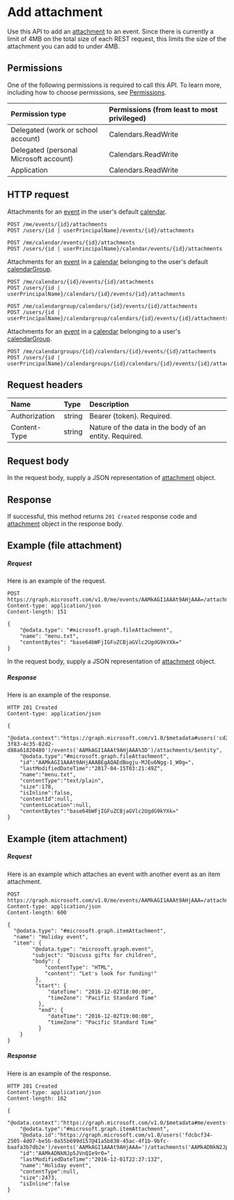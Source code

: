 # Add attachment

Use this API to add an [attachment](../resources/attachment.md) to an event. Since there
is currently a limit of 4MB on the total size of each REST request, this limits the size of the attachment
you can add to under 4MB.
## Permissions
One of the following permissions is required to call this API. To learn more, including how to choose permissions, see [Permissions](/graph/permissions-reference).

|Permission type      | Permissions (from least to most privileged)              |
|:--------------------|:---------------------------------------------------------|
|Delegated (work or school account) | Calendars.ReadWrite    |
|Delegated (personal Microsoft account) | Calendars.ReadWrite    |
|Application | Calendars.ReadWrite |

## HTTP request
Attachments for an [event](../resources/event.md) in the user's default [calendar](../resources/calendar.md).

<!--
Attachments for an [event](../resources/event.md) in the user's or group's default [calendar](../resources/calendar.md).
-->
<!-- { "blockType": "ignored" } -->
```http
POST /me/events/{id}/attachments
POST /users/{id | userPrincipalName}/events/{id}/attachments

POST /me/calendar/events/{id}/attachments
POST /users/{id | userPrincipalName}/calendar/events/{id}/attachments
```

<!--
POST /groups/{id}/events/{id}/attachments
POST /groups/{id}/calendar/events/{id}/attachments
-->

Attachments for an [event](../resources/event.md) in a [calendar](../resources/calendar.md) belonging to the user's default [calendarGroup](../resources/calendargroup.md).
<!-- { "blockType": "ignored" } -->
```http
POST /me/calendars/{id}/events/{id}/attachments
POST /users/{id | userPrincipalName}/calendars/{id}/events/{id}/attachments

POST /me/calendargroup/calendars/{id}/events/{id}/attachments
POST /users/{id | userPrincipalName}/calendargroup/calendars/{id}/events/{id}/attachments
```
Attachments for an [event](../resources/event.md) in a [calendar](../resources/calendar.md) belonging to a user's [calendarGroup](../resources/calendargroup.md).
<!-- { "blockType": "ignored" } -->
```http
POST /me/calendargroups/{id}/calendars/{id}/events/{id}/attachments
POST /users/{id | userPrincipalName}/calendargroups/{id}/calendars/{id}/events/{id}/attachments
```
## Request headers
| Name       | Type | Description|
|:---------------|:--------|:----------|
| Authorization  | string  | Bearer {token}. Required. |
| Content-Type | string  | Nature of the data in the body of an entity. Required. |

## Request body
In the request body, supply a JSON representation of [attachment](../resources/attachment.md) object.

## Response

If successful, this method returns `201 Created` response code and [attachment](../resources/attachment.md) object in the response body.

## Example (file attachment)

##### Request
Here is an example of the request.
<!-- {
  "blockType": "request",
  "sampleKeys": ["AAMkAGI1AAAt9AHjAAA="],
  "name": "create_file_attachment_from_event"
}-->
```http
POST https://graph.microsoft.com/v1.0/me/events/AAMkAGI1AAAt9AHjAAA=/attachments
Content-type: application/json
Content-length: 151

{
    "@odata.type": "#microsoft.graph.fileAttachment",
    "name": "menu.txt",
    "contentBytes": "base64bWFjIGFuZCBjaGVlc2UgdG9kYXk="   
}
```

In the request body, supply a JSON representation of [attachment](../resources/attachment.md) object.

##### Response
Here is an example of the response.
<!-- {
  "blockType": "response",
  "truncated": true,
  "@odata.type": "microsoft.graph.attachment"
} -->
```http
HTTP 201 Created
Content-type: application/json

{
    "@odata.context":"https://graph.microsoft.com/v1.0/$metadata#users('cd209b0b-3f83-4c35-82d2-d88a61820480')/events('AAMkAGI1AAAt9AHjAAA%3D')/attachments/$entity",
    "@odata.type":"#microsoft.graph.fileAttachment",
    "id":"AAMkAGI1AAAt9AHjAAABEgAQAEdBogju-MJEu6Ngg-1_W0g=",
    "lastModifiedDateTime":"2017-04-15T03:21:49Z",
    "name":"menu.txt",
    "contentType":"text/plain",
    "size":178,
    "isInline":false,
    "contentId":null,
    "contentLocation":null,
    "contentBytes":"base64bWFjIGFuZCBjaGVlc2UgdG9kYXk="
}
```

## Example (item attachment)

##### Request

Here is an example which attaches an event with another event as an item attachment.

<!-- {
  "blockType": "request",
  "sampleKeys": ["AAMkAGI1AAAt9AHjAAA="],
  "name": "create_item_attachment_from_event"
}-->
```http
POST https://graph.microsoft.com/v1.0/me/events/AAMkAGI1AAAt9AHjAAA=/attachments
Content-type: application/json
Content-length: 600

{
  "@odata.type": "#microsoft.graph.itemAttachment",
  "name": "Holiday event", 
  "item": {
        "@odata.type": "microsoft.graph.event",
        "subject": "Discuss gifts for children",
        "body": {
            "contentType": "HTML",
            "content": "Let's look for funding!"
         },
         "start": {
             "dateTime": "2016-12-02T18:00:00",
             "timeZone": "Pacific Standard Time"
          },
          "end": {
             "dateTime": "2016-12-02T19:00:00",
             "timeZone": "Pacific Standard Time"
          }
    }
}
```

##### Response
Here is an example of the response.
<!-- {
  "blockType": "response",
  "truncated": true,
  "@odata.type": "microsoft.graph.attachment"
} -->
```http
HTTP 201 Created
Content-type: application/json
Content-length: 162

{
    "@odata.context":"https://graph.microsoft.com/v1.0/$metadata#me/events('AAMkAGI1AAAt9AHjAAA=')/attachments/$entity",
    "@odata.type":"#microsoft.graph.itemAttachment",
    "@odata.id":"https://graph.microsoft.com/v1.0/users('fdcbcf34-2505-4d07-be5b-0a55b699d157@41a5b830-45ac-4f1b-9bfc-baafa3b7db2e')/events('AAMkAGI1AAAt9AHjAAA=')/attachments('AAMkADNkN2Jp5JVnQIe9r0=')",
    "id":"AAMkADNkNJp5JVnQIe9r0=",
    "lastModifiedDateTime":"2016-12-01T22:27:13Z",
    "name":"Holiday event",
    "contentType":null,
    "size":2473,
    "isInline":false
}
```

<!-- uuid: 8fcb5dbc-d5aa-4681-8e31-b001d5168d79
2015-10-25 14:57:30 UTC -->
<!-- {
  "type": "#page.annotation",
  "description": "Create Attachment",
  "keywords": "",
  "section": "documentation",
  "tocPath": ""
}-->
